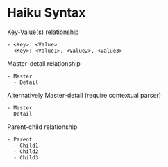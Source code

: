 # Haiku Syntax

Key-Value(s) relationship

```
- <Key>: <Value>
- <Key>: <Value1>, <Value2>, <Value3>
```

Master-detail relationship

```
- Master
  - Detail
```

Alternatively Master-detail (require contextual parser)

```
- Master
  Detail
```

Parent-child relationship

```
- Parent
  - Child1
  - Child2
  - Child3
```
